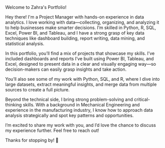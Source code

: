 Welcome to Zahra's Portfolio!

Hey there! I'm a Project Manager with hands-on experience in data analytics. I love working with data—collecting, organizing, and analyzing it to help businesses make smarter decisions. I’m skilled in Python, R, SQL, Excel, Power BI, and Tableau, and I have a strong grasp of key data techniques like dashboard building, report writing, data mining, and statistical analysis.

In this portfolio, you’ll find a mix of projects that showcase my skills. I’ve included dashboards and reports I’ve built using Power BI, Tableau, and Excel, designed to present data in a clear and visually engaging way—so decision-makers can easily grasp insights and take action.

You’ll also see some of my work with Python, SQL, and R, where I dive into large datasets, extract meaningful insights, and merge data from multiple sources to create a full picture.

Beyond the technical side, I bring strong problem-solving and critical-thinking skills. With a background in Mechanical Engineering and experience in the manufacturing industry, I know how to approach data analysis strategically and spot key patterns and opportunities.

I’m excited to share my work with you, and I’d love the chance to discuss my experience further. Feel free to reach out!

Thanks for stopping by! 🚀

